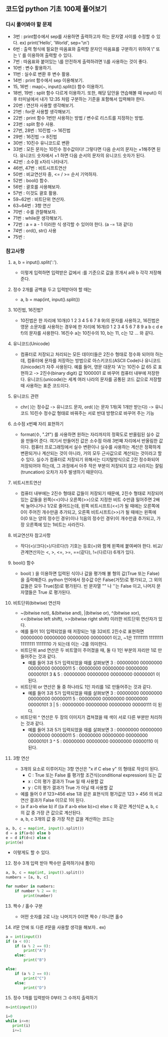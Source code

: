 ## 코드업 python 기초 100제 풀어보기

### 다시 풀어봐야 할 문제
- 3번 : print함수에서 sep를 사용하면 출력하고자 하는 문자열 사이를 수정할 수 있다. ex) print('Hello', 'World', sep='\n')
- 6번 : 출력 형식에 필요한 따옴표와 출력할 문자인 따옴표를 구분하기 위하여 \\" 또는 \\' 를 이용하여 출력할 수 있다.
- 7번 : 따옴표와 붙어있는 \를 안전하게 출력하려면 \\\를 사용하는 것이 좋다.
- 10번 : 변수 활용하기.
- 11번 : 실수로 변환 후 변수 활용.
- 14번 : print 함수에서 sep 이용해보기.
- 15, 16번 : map(~, input().split()) 함수 이용하기.
- 18번, 19번 : split 함수 다르게 이용하기. 또한, 해당 답안을 연습해볼 때 input() 이후 터미널에서 내가 12:35 처럼 구분하는 기준을 포함해서 입력해야 한다.
- 20번 : 연산자 사용할 생각해보기.
- 21번 : for문 사용할 생각해보기.
- 22번 : print 함수 1번만 사용하는 방법 / 변수로 리스트를 지정하는 방법.
- 23번 : split 함수 사용.
- 27번, 28번 : 10진법 -> 16진법
- 29번 : 16진법 -> 8진법
- 30번 : 10진수 유니코드로 변환
- 33번 : 모든 문자는 10진수 정수값이다! 그렇다면 다음 순서의 문자는 +1해주면 된다. 유니코드 숫자에서 +1 하면 다음 순서의 문자의 유니코드 숫자가 된다. 
- 42번 : 소수점 x자리 나타내기.
- 46번, 47번 : 비트시프트연산
- 50번 : 비교연산자 중, <= / >= 순서 기억하자.
- 52번 : bool() 함수.
- 56번 : 괄호를 사용해보자.
- 57번 : 이것도 괄호 활용.
- 59~62번 : 비트단위 연산자.
- 63~64번 : 3항 연산
- 70번 : 수를 관찰해보자.
- 71번 : while문 생각해보기.
- 72번 : a = a - 1 이러한 식 생각할 수 있어야 한다. (a -= 1과 같다)
- 74번 : ord(), str() 사용
- 75번 : 


### 참고사항
1) a, b = input().split(':').  
   - 이렇게 입력하면 입력받은 값에서 :를 기준으로 값을 쪼개서 a와 b 각각 저장해준다.

2) 정수 2개를 공백을 두고 입력받아야 할 때는 
   - a, b = map(int, input().split())

2) 10진법, 16진법?    
   - 10진법은 한 자리에 10개(0 1 2 3 4 5 6 7 8 9)의 문자를 사용하고, 16진법은 영문 소문자를 사용하는 경우에 한 자리에 16개(0 1 2 3 4 5 6 7 8 9 a b c d e f)의 문자를 사용한다. 16진수 a는 10진수의 10, b는 11, c는 12 ... 와 같다.

3) 유니코드(Unicode)     
   - 컴퓨터로 저장되고 처리되는 모든 데이터들은 2진수 형태로 정수화 되어야 하는데, 컴퓨터에 문자를 저장하는 방법으로 아스키코드(ASCII Code)나 유니코드(Unicode)가 자주 사용된다. 예를 들어, 영문 대문자 'A'는 10진수 값 65 로 표현하고 -> 2진수(binary digit) 값 1000001 로 바꾸어 컴퓨터 내부에 저장한다. 유니코드(unicode)는 세계 여러 나라의 문자를 공통된 코드 값으로 저장할 때 사용하는 표준 코드이다.

4) 유니코드 관련
   - chr( )는 정수값 -> 유니코드 문자, ord( )는 문자 1개(꼭 1개만 받는다) -> 유니코드 10진수 정수값 형태로 바꿔주는 서로 반대 방향으로 바꾸어 주는 기능

5) 소수점 x번째 자리 표현하기
   - format(수, ".2f") 를 사용하면 원하는 자리까지의 정확도로 반올림된 실수 값을 만들어 준다. 여기서 만들어진 값은 소수점 아래 3번째 자리에서 반올림한 값이다. 컴퓨터 프로그래밍에서 실수 변환이나 실수를 사용하는 계산은 정확하게 변환되거나 계산되는 것이 아니라, 거의 모두 근사값으로 계산되는 것이라고 할 수 있다. 실수가 컴퓨터로 저장되기 위해서는 디지털방식으로 2진 정수화되어 저장되어야 하는데, 그 과정에서 아주 작은 부분이 저장되지 않고 사라지는 잘림(truncation) 오차가 자주 발생하기 때문이다.

6) 비트시프트연산
   - 컴퓨터 내부에는 2진수 형태로 값들이 저장되기 때문에, 2진수 형태로 저장되어 있는 값들을 왼쪽(<<)이나 오른쪽(>>)으로 지정한 비트 수만큼 밀어주면 2배씩 늘어나거나 1/2로 줄어드는데, 왼쪽 비트시프트(<<)가 될 때에는 오른쪽에 0이 주어진 개수만큼 추가되고, 오른쪽 비트시프트(>>)가 될 때에는 왼쪽에 0(0 또는 양의 정수인 경우)이나 1(음의 정수인 경우)이 개수만큼 추가되고, 가장 오른쪽에 있는 1비트는 사라진다.

7) 비교연산자 참고사항
   - 작다(<)/크다(>)/다르다(!) 기호는 등호(=)와 함께 왼쪽에 붙여써야 한다. 비교/관계연산자는 <, >, <=, >=, ==(같다), !=(다르다) 6개가 있다.

8) bool() 함수
   - bool( ) 을 이용하면 입력된 식이나 값을 평가해 불 형의 값(True 또는 False)을 출력해준다. python 언어에서 정수값 0은 False(거짓)로 평가되고, 그 외의 값들은 모두 True(참)로 평가된다. 빈 문자열 "" 나 ''는 False 이고, 나머지 문자열들은 True 로 평가된다.

9) 비트단위(bitwise) 연산자
   - ~(bitwise not), &(bitwise and), |(bitwise or), ^(bitwise xor), <<(bitwise left shift), >>(bitwise right shift) 이러한 비트단위 연산자가 있다.
   - 예를 들어 1이 입력되었을 때 저장되는 1을 32비트 2진수로 표현하면 00000000 00000000 00000000 00000001 이고, ~1은 11111111 11111111 11111111 11111110 가 되는데 이는 -2를 의미한다.
   - 비트단위 and 연산은 두 비트열이 주어졌을 때, 둘 다 1인 부분의 자리만 1로 만들어주는 것과 같다.
     - 예를 들어 3과 5가 입력되었을 때를 살펴보면 3       : 00000000 00000000 00000000 00000011 5       : 00000000 00000000 00000000 00000101 3 & 5 : 00000000 00000000 00000000 00000001 이 된다.
   - 비트단위 or 연산은 둘 중 하나라도 1인 자리를 1로 만들어주는 것과 같다. 
     - 예를 들어 3과 5가 입력되었을 때를 살펴보면  3      : 00000000 00000000 00000000 00000011   5      : 00000000 00000000 00000000 00000101  3 | 5 : 00000000 00000000 00000000 00000111 이 된다.
   - 비트단위 ^ 연산은 두 장의 이미지가 겹쳐졌을 때 색이 서로 다른 부분만 처리하는 것과 같다.
     - 예를 들어 3과 5가 입력되었을 때를 살펴보면   3       : 00000000 00000000 00000000 00000011    5       : 00000000 00000000 00000000 00000101   3 ^ 5 : 00000000 00000000 00000000 00000110  이 된다.

10) 3항 연산
    - 3개의 요소로 이루어지는 3항 연산은 "x if C else y" 의 형태로 작성이 된다. 
      - C : True 또는 False 를 평가할 조건식(conditional expression) 또는 값     
      - x : C의 평가 결과가 True 일 때 사용할 값     
      - y : C의 평가 결과가 True 가 아닐 때 사용할 값
    - 예를 들어 0 if 123>456 else 1과 같은 표현식의 평가값은 123 > 456 의 비교연산 결과가 False 이므로 1이 된다. 
    - (a if a>b else b) if ((a if a>b else b)>c) else c 와 같은 계산식은 a, b, c 의 값 중 가장 큰 값으로 계산된다.
    - a, b, c 3개의 값 중 가장 작은 값을 계산하는 코드는

```python
a, b, c = map(int, input().split())
d = a if(a<b) else b
e = d if(d<c) else c
print(e)
```
- 이렇게도 할 수 있다.

12) 정수 3개 입력 받아 짝수만 출력하기(내 풀이)
```python
a, b, c = map(int, input().split())
numbers = [a, b, c]

for number in numbers:
    if number % 2 == 0:
        print(number)
```

13) 짝수 / 홀수 구분
    - 어떤 숫자를 2로 나눈 나머지가 0이면 짝수 / 아니면 홀수

14) if문 안에 또 다른 if문을 사용할 생각을 해보자..
ex)
```python
a = int(input())
if (a < 0):
    if (a % 2 == 0):
        print("A")
    else:
        print("B")

else:
    if (a % 2 == 0):
        print("C")
    else:
        print("D")    
```

15) 정수 1개를 입력받아 0부터 그 수까지 출력하기
```python
n=int(input()) 

i=0 
while i<=n: 
   print(i) 
   i+=1
```
